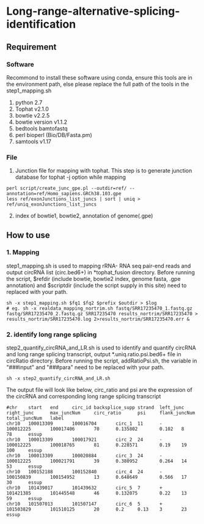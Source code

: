# Long-range-alternative-splicing-identification
## Requirement
### Software
Recommond to install these software using conda, ensure this tools are in the environment path, else please replace the full path of the tools in the step1_mapping.sh
1. python 2.7
2. Tophat v2.1.0
3. bowtie v2.2.5
4. bowtie version v1.1.2
5. bedtools bamtofastq
6. perl bioperl (Bio/DB/Fasta.pm)
7. samtools v1.17
### File
1. Junction file for mapping with tophat. This step is to generate junction database for tophat -j option while mapping
```
perl script/create_junc_gpe.pl --outdir=ref/ --annotation=ref/Homo_sapiens.GRCh38.103.gpe 
less ref/exonJunctions_list_juncs | sort | uniq > ref/uniq_exonJunctions_list_juncs 
```
2. index of bowtie1, bowtie2, annotation of genome(.gpe)
## How to use
### 1. Mapping
step1_mapping.sh is used to mapping rRNA- RNA seq pair-end reads and output circRNA list (circ.bed6+) in *tophat_fusion directory. 
Before running the script, $refdir (include bowtie, bowtie2 index, genome fasta, .gpe annotation) and $scriptdir (include the script supply in this site) need to replaced with your path.
```
sh -x step1_mapping.sh $fq1 $fq2 $prefix $outdir > $log
# eg. sh -x realdata_mapping_nortrim.sh fastq/SRR17235470_1.fastq.gz fastq/SRR17235470_2.fastq.gz SRR17235470 results_nortrim/SRR17235470 > results_nortrim/SRR17235470.log 2>results_nortrim/SRR17235470.err &
```
### 2. identify long range splicing
step2_quantify_circRNA_and_LR.sh is used to identify and quantify circRNA and long range splicing transcript, output *.uniq.ratio.psi.bed6+ file in circRatio directory.
Before running the script, addRatioPsi.sh, the variable in "###input" and "###para" need to be replaced with your path.
```
sh -x step2_quantify_circRNA_and_LR.sh
```
The output file will look like below, circ_ratio and psi are the expression of the circRNA and corresponding long range splicing transcript
```
#chr    start   end     circ_id backsplice_supp strand  left_junc       right_junc      max_juncNum     circ_ratio      psi     flank_juncNum   total_juncNum   label
chr10   100013309       100016704       circ_1  11      -       100012225       100017406       70      0.135802        0.102   8       78      essup
chr10   100013309       100017921       circ_2  24      -       100012225       100018765       81      0.228571        0.19    19      100     essup
chr10   100013309       100020884       circ_3  24      -       100012225       100021791       39      0.380952        0.264   14      53      essup
chr10   100152188       100152840       circ_4  24      -       100150839       100154952       13      0.648649        0.566   17      30      essup
chr10   101439017       101439632       circ_5  7       +       101421385       101445548       46      0.132075        0.22    13      59      essup
chr10   101507013       101507147       circ_6  5       +       101503829       101510125       20      0.2     0.13    3       23      essup
```


